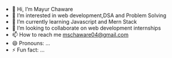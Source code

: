 - 👋 Hi, I’m Mayur Chaware
- 👀 I’m interested in web development,DSA and Problem Solving
- 🌱 I’m currently learning Javascript and Mern Stack
- 💞️ I’m looking to collaborate on web development internships
- 📫 How to reach me mschaware04@gmail.com
- 😄 Pronouns: ...
- ⚡ Fun fact: ...

<!---
mschaware/mschaware is a ✨ special ✨ repository because its `README.md` (this file) appears on your GitHub profile.
You can click the Preview link to take a look at your changes.
--->

